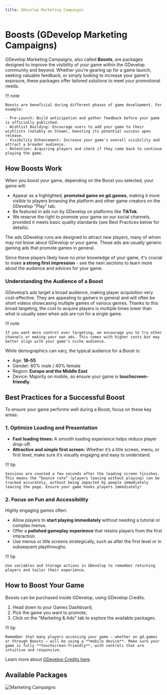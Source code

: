 ```yaml
---
title: GDevelop Marketing Campaigns
---
```


# Boosts (GDevelop Marketing Campaigns)

GDevelop Marketing Campaigns, also called **Boosts**, are packages designed to improve the visibility of your game within the GDevelop community and beyond. Whether you're gearing up for a game launch, seeking valuable feedback, or simply looking to increase your game's exposure, these packages offer tailored solutions to meet your promotional needs.

!!! note

    Boosts are beneficial during different phases of game development. For example:

    - Pre-Launch: Build anticipation and gather feedback before your game is officially published.
    - Wishlist Building: Encourage users to add your game to their wishlists (notably on Steam), boosting its potential success upon release.
    - Visibility Enhancement: Increase your game's overall visibility and attract a broader audience.
    - Retention: Acquiring players and check if they come back to continue playing the game. 

## How Boosts Work

When you boost your game, depending on the Boost you selected, your game will:

* Appear as a highlighted, **promoted game on gd.games**, making it more visible to players browsing the platform and other game creators on the GDevelop "Play" tab.
* Be featured in ads run by GDevelop on platforms like **TikTok**.
* We reserve the right to promote your game on our social channels, provided it meets basic quality standards (see Best Practices below for details).

The ads GDevelop runs are designed to attract new players, many of whom may not know about GDevelop or your game. These ads are usually generic gaming ads that promote games in general.

Since these players likely have no prior knowledge of your game, it's crucial to make **a strong first impression** - see the next sections to learn more about the audience and advices for your game.

### Understanding the Audience of a Boost

GDevelop’s ads target a broad audience, making player acquisition very cost-effective. They are appealing to gamers in general and will often be short videos showcasing multiple games of various genres.
Thanks to this broad targeting, the cost to acquire players is multiple times lower than what is usually seen when ads are run for a single game.

!!! note

    If you want more control over targeting, we encourage you to try other channels or making your own ads. This comes with higher costs but may better align with your game’s niche audience.

While demographics can vary, the typical audience for a Boost is:

* Age: **18–55**
* Gender: 60% male / 40% female
* Region: **Europe and the Middle East**
* Device: Majority on mobile, so ensure your game is **touchscreen-friendly**.

## Best Practices for a Successful Boost

To ensure your game performs well during a Boost, focus on these key areas:

### 1. Optimize Loading and Presentation

* **Fast loading times:** A smooth loading experience helps reduce player drop-off.
* **Attractive and simple first screen:** Whether it’s a title screen, menu, or first level, make sure it’s visually engaging and easy to understand.

!!! tip 
    
    Sessions are counted a few seconds after the loading screen finishes. This means the “bounce rate” (players leaving without playing) can be tracked accurately, without being impacted by people immediately leaving the page. Ensure your game hooks players immediately!

### 2. Focus on Fun and Accessibility

Highly engaging games often:

* Allow players to **start playing immediately** without needing a tutorial or complex menus.
* Offer a **polished gameplay experience** that retains players from the first interaction.
* Use menus or title screens strategically, such as after the first level or in subsequent playthroughs.

!!! tip 
    
    Use variables and Storage actions in GDevelop to remember returning players and tailor their experience.

## How to Boost Your Game

Boosts can be purchased inside GDevelop, using GDevelop Credits.

1. Head down to your Games Dashboard,
2. Pick the game you want to promote,
3. Click on the "Marketing & Ads" tab to explore the available packages.

!!! tip

    Remember that many players accessing your game — whether on gd.games or through Boosts — will be using a **mobile device**. Make sure your game is fully **touchscreen-friendly**, with controls that are intuitive and responsive.

Learn more about [GDevelop Credits here](/gdevelop5/interface/profile/credits).

## Available Packages

![Marketing Campaigns](/gdevelop5/interface/games-dashboard/marketing/marketing-campaigns.png)
